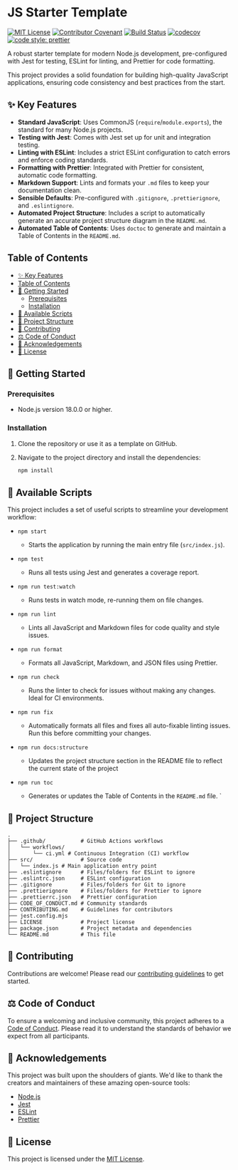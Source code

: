 # JS Starter Template

[![MIT License](https://img.shields.io/badge/License-MIT-green.svg)](LICENSE) [![Contributor Covenant](https://img.shields.io/badge/Contributor%20Covenant-2.1-4baaaa.svg)](CODE_OF_CONDUCT.md) [![Build Status](https://github.com/ioncakephper/js-starter/actions/workflows/ci.yml/badge.svg)](https://github.com/ioncakephper/js-starter/actions/workflows/ci.yml) [![codecov](https://codecov.io/gh/ioncakephper/js-starter/branch/main/graph/badge.svg)](https://codecov.io/gh/ioncakephper/js-starter) [![code style: prettier](https://img.shields.io/badge/code_style-prettier-ff69b4.svg?style=flat-square)](https://github.com/prettier/prettier)

A robust starter template for modern Node.js development, pre-configured with Jest for testing, ESLint for linting, and Prettier for code formatting.

This project provides a solid foundation for building high-quality JavaScript applications, ensuring code consistency and best practices from the start.

## ✨ Key Features

- **Standard JavaScript**: Uses CommonJS (`require`/`module.exports`), the standard for many Node.js projects.
- **Testing with Jest**: Comes with Jest set up for unit and integration testing.
- **Linting with ESLint**: Includes a strict ESLint configuration to catch errors and enforce coding standards.
- **Formatting with Prettier**: Integrated with Prettier for consistent, automatic code formatting.
- **Markdown Support**: Lints and formats your `.md` files to keep your documentation clean.
- **Sensible Defaults**: Pre-configured with `.gitignore`, `.prettierignore`, and `.eslintignore`.
- **Automated Project Structure**: Includes a script to automatically generate an accurate project structure diagram in the `README.md`.
- **Automated Table of Contents**: Uses `doctoc` to generate and maintain a Table of Contents in the `README.md`.

## Table of Contents

<!-- START doctoc generated TOC please keep comment here to allow auto update -->
<!-- DON'T EDIT THIS SECTION, INSTEAD RE-RUN doctoc TO UPDATE -->

- [✨ Key Features](#-key-features)
- [Table of Contents](#table-of-contents)
- [🚀 Getting Started](#-getting-started)
  - [Prerequisites](#prerequisites)
  - [Installation](#installation)
- [📜 Available Scripts](#-available-scripts)
- [📁 Project Structure](#-project-structure)
- [🤝 Contributing](#-contributing)
- [⚖️ Code of Conduct](#️-code-of-conduct)
- [🙏 Acknowledgements](#-acknowledgements)
- [📄 License](#-license)

<!-- END doctoc generated TOC please keep comment here to allow auto update -->

## 🚀 Getting Started

### Prerequisites

- Node.js version 18.0.0 or higher.

### Installation

1. Clone the repository or use it as a template on GitHub.
2. Navigate to the project directory and install the dependencies:

   ```bash
   npm install
   ```

## 📜 Available Scripts

This project includes a set of useful scripts to streamline your development workflow:

- `npm start`
  - Starts the application by running the main entry file (`src/index.js`).

- `npm test`
  - Runs all tests using Jest and generates a coverage report.

- `npm run test:watch`
  - Runs tests in watch mode, re-running them on file changes.

- `npm run lint`
  - Lints all JavaScript and Markdown files for code quality and style issues.

- `npm run format`
  - Formats all JavaScript, Markdown, and JSON files using Prettier.

- `npm run check`
  - Runs the linter to check for issues without making any changes. Ideal for CI environments.

- `npm run fix`
  - Automatically formats all files and fixes all auto-fixable linting issues. Run this before committing your changes.

- `npm run docs:structure`
  - Updates the project structure section in the README file to reflect the current state of the project

- `npm run toc`
  - Generates or updates the Table of Contents in the `README.md` file. `

## 📁 Project Structure

<!-- START PROJECT STRUCTURE -->
<!-- DON'T EDIT THIS SECTION, INSTEAD RE-RUN `npm run docs:structure` TO UPDATE -->

```plaintext
.
├── .github/           # GitHub Actions workflows
│   └── workflows/
│       └── ci.yml # Continuous Integration (CI) workflow
├── src/               # Source code
│   └── index.js # Main application entry point
├── .eslintignore      # Files/folders for ESLint to ignore
├── .eslintrc.json     # ESLint configuration
├── .gitignore         # Files/folders for Git to ignore
├── .prettierignore    # Files/folders for Prettier to ignore
├── .prettierrc.json   # Prettier configuration
├── CODE_OF_CONDUCT.md # Community standards
├── CONTRIBUTING.md    # Guidelines for contributors
├── jest.config.mjs
├── LICENSE            # Project license
├── package.json       # Project metadata and dependencies
└── README.md          # This file
```

<!-- END PROJECT STRUCTURE -->

## 🤝 Contributing

Contributions are welcome! Please read our [contributing guidelines](CONTRIBUTING.md) to get started.

## ⚖️ Code of Conduct

To ensure a welcoming and inclusive community, this project adheres to a [Code of Conduct](CODE_OF_CONDUCT.md). Please read it to understand the standards of behavior we expect from all participants.

## 🙏 Acknowledgements

This project was built upon the shoulders of giants. We'd like to thank the creators and maintainers of these amazing open-source tools:

- [Node.js](https://nodejs.org/)
- [Jest](https://jestjs.io/)
- [ESLint](https://eslint.org/)
- [Prettier](https://prettier.io/)

## 📄 License

This project is licensed under the [MIT License](LICENSE).
